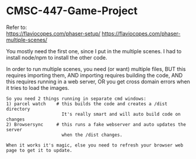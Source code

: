 # CMSC-447-Game-Project

Refer to:  
  https://flaviocopes.com/phaser-setup/
  https://flaviocopes.com/phaser-multiple-scenes/ 

  You mostly need the first one, since I put in the multiple scenes.
  I had to install node/npm to install the other code.

  In order to run multiple scenes, you need (or want) multiple files, 
    BUT this requires importing them, 
    AND importing requires building the code,
    AND this requires running in a web server,
    OR you get cross domain errors when it tries to load the images.

    So you need 2 things running in separate cmd windows:
    1) parcel watch    # this builds the code and creates a /dist directory
                         It's really smart and will auto build code on changes
    2) Browsersync     # this runs a fake webserver and auto updates the server
                         when the /dist changes.  

    When it works it's magic, else you need to refresh your browser web page to get it to update.
